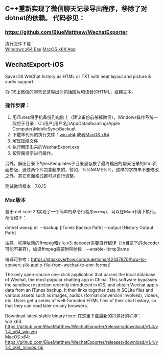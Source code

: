 ## C++重新实现了微信聊天记录导出程序，移除了对dotnet的依赖。 代码参见：  
### https://github.com/BlueMatthew/WechatExporter  
执行文件下载：  
[Windows x64 Exe](https://github.com/BlueMatthew/WechatExporter/releases/download/v1.4/v1.4_x64_win.zip) [MacOS x64 App](https://github.com/BlueMatthew/WechatExporter/releases/download/v1.4/v1.4_x64_macos.zip)
  
  
   
    
      
      
       
       
           







## WechatExport-iOS
Save iOS WeChat history as HTML or TXT with neat layout and picture &amp; audio support.

将iOS上微信的聊天记录导出为包括图片和语音的HTML，或纯文本。

### 操作步骤：
1. 用iTunes将手机备份到电脑上（建议备份前杀掉微信），Windows操作系统一般位于目录：C:\用户\[用户名]\AppData\Roaming\Apple Computer\MobileSync\Backup\
2. 下载本代码的执行文件：[win x64](https://github.com/BlueMatthew/WechatExporter/releases/download/v1.0/x64_win.zip) 或者[MacOS x64](https://github.com/BlueMatthew/WechatExporter/releases/download/v1.0/x64_macos.zip)
3. 解压压缩文件
4. 执行解压出来的WechatExport.exe 
5. 按界面提示进行操作。

另外，解压目录下的res\templates子目录里存放了最终输出的聊天记录的html页面模版，通过两个%包含起来的，譬如，%%NAME%%，这样的字符串不要修改之外，其它页面格式都可以自行调整。

测试微信版本：7.0.15

### Mac版本
基于.net core 2.1实现了一个简单的命令行程序wxexp，可以在Mac环境下执行。命令如下：

dotnet wxexp.dll --backup \[iTunes Backup Path] --output \[History Output Path]

注意，程序依赖的ffmpeg和silk-v3-decoder需要自行编译（lib目录下的decoder可能不兼容），编译ffmpeg需要附带参数：--enable-libmp3lame

编译可参考：[https://stackoverflow.com/questions/42337870/how-to-convert-silk-audio-file-from-wechat-to-amr-format]

The only open-source one-click application that parses the local database of Wechat, the most popular chatting app in China. This software bypasses the sandbox restriction recently introduced in iOS, and obtain Wechat app's data from an iTunes backup. It then links together data in SQLite files and various assets such as images, audios (format conversion involved), videos, etc. Users get a series of well-formated HTML files of their chat history, so that they can read later on any browsers.

Download latest stable binary here: 在这里下载最新的打包好的程序：  
win x64: https://github.com/BlueMatthew/WechatExporter/releases/download/v1.4/v1.4_x64_win.zip  
MacOS x64: https://github.com/BlueMatthew/WechatExporter/releases/download/v1.4/v1.4_x64_macos.zip
